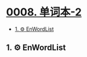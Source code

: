 # [0008. 单词本-2](https://github.com/Tdahuyou/TNotes.en-notes/tree/main/notes/0008.%20%E5%8D%95%E8%AF%8D%E6%9C%AC-2)

<!-- region:toc -->

- [1. ⚙️ EnWordList](#1-️-enwordlist)

<!-- endregion:toc -->

## 1. ⚙️ EnWordList

<EnWordList :words="[
'accord',
'archive',
'authentication',
'badge',
'bevel',
'Bezier',
'cabbage',
'Cascade',
'cave',
'compose',
'course',
'cubic',
'curve',
'darkgreen',
'decompose',
'dimension',
'elliptical',
'enrollment',
'foreign',
'garlic',
'graphics',
'horizontal',
'lineto',
'magenta',
'manipulation',
'miter',
'moveto',
'mutator',
'orientation',
'patrol',
'police',
'populate',
'prose',
'purify',
'quadratic',
'represent',
'restrict',
'rint',
'runoob',
'saturation',
'scalable',
'serial',
'sophisticated',
'unoccupied',
'vector',
'vertical',
'consecutive',
'dual',
'clash',
'grant',
'SMS',
]"></EnWordList>
